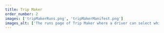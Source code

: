 ```yaml
---
title: Trip Maker
order_number: 2
images: ['tripMakerRuns.png', 'tripMakerManifest.png']
images_alt: ['The runs page of Trip Maker where a driver can select which run they load trips for', 'The manifest page of Trip Maker where a driver can see the trips they need to make']
---
```

